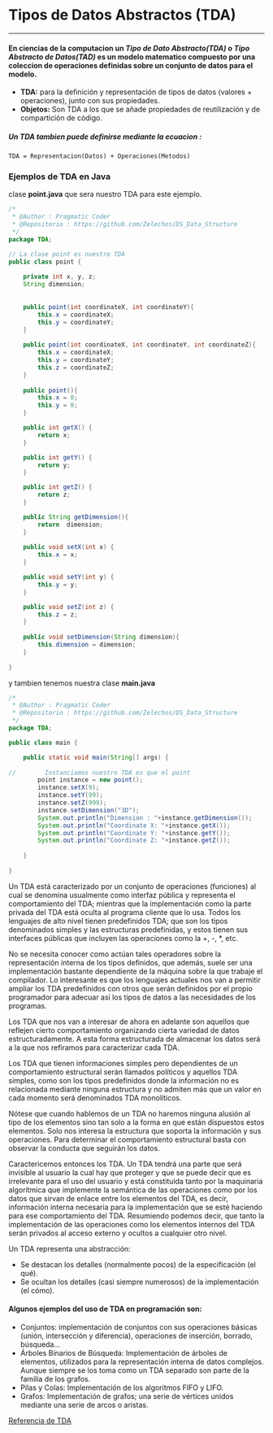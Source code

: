 # Tipos de Datos Abstractos (TDA)
-------------

#### En ciencias de la computacion un ***Tipo de Dato Abstracto(TDA)*** o ***Tipo Abstracto de Datos(TAD)*** es un modelo matematico compuesto por una coleccion de operaciones definidas sobre un conjunto de datos para el modelo.

- **TDA:** para la definición y representación de tipos de datos (valores + operaciones), junto con sus propiedades.
- **Objetos:** Son TDA a los que se añade propiedades de reutilización y de compartición de código.

##### Un TDA tambien puede definirse mediante la ecuacion : 
```
TDA = Representacion(Datos) + Operaciones(Metodos)
```

### Ejemplos de TDA en Java

clase **point.java** que sera nuestro TDA para este ejemplo.
```java
/*
 * @Author : Pragmatic Coder
 * @Repositorio : https://github.com/Zelechos/DS_Data_Structure
 */
package TDA;

// La clase point es nuestro TDA
public class point {
    
    private int x, y, z;
    String dimension;
    
    
    public point(int coordinateX, int coordinateY){
        this.x = coordinateX;
        this.y = coordinateY;
    }
    
    public point(int coordinateX, int coordinateY, int coordinateZ){
        this.x = coordinateX;
        this.y = coordinateY;
        this.z = coordinateZ;
    }
    
    public point(){
        this.x = 0;
        this.y = 0;
    }

    public int getX() {
        return x;
    }

    public int getY() {
        return y;
    }

    public int getZ() {
        return z;
    }

    public String getDimension(){
        return  dimension;
    }
    
    public void setX(int x) {
        this.x = x;
    }

    public void setY(int y) {
        this.y = y;
    }

    public void setZ(int z) {
        this.z = z;
    }
    
    public void setDimension(String dimension){
        this.dimension = dimension;
    }
        
}

```
y tambien tenemos nuestra clase **main.java**
```java
/*
 * @Author : Pragmatic Coder
 * @Repositorio : https://github.com/Zelechos/DS_Data_Structure
 */
package TDA;

public class main {

    public static void main(String[] args) {
        
//        Instanciamos nuestro TDA es que el point
        point instance = new point();
        instance.setX(9);
        instance.setY(99);
        instance.setZ(999);
        instance.setDimension("3D");
        System.out.println("Dimension : "+instance.getDimension());
        System.out.println("Coordinate X: "+instance.getX());
        System.out.println("Coordinate Y: "+instance.getY());
        System.out.println("Coordinate Z: "+instance.getZ());
        
    }
    
}
```

Un TDA está caracterizado por un conjunto de operaciones (funciones) al cual se denomina usualmente como interfaz pública y representa el comportamiento del TDA; mientras que la implementación como la parte privada del TDA está oculta al programa cliente que lo usa. Todos los lenguajes de alto nivel tienen predefinidos TDA; que son los tipos denominados simples y las estructuras predefinidas, y estos tienen sus interfaces públicas que incluyen las operaciones como la +, -, *, etc.

No se necesita conocer como actúan tales operadores sobre la representación interna de los tipos definidos, que además, suele ser una implementación bastante dependiente de la máquina sobre la que trabaje el compilador. Lo interesante es que los lenguajes actuales nos van a permitir ampliar los TDA predefinidos con otros que serán definidos por el propio programador para adecuar así los tipos de datos a las necesidades de los programas.

Los TDA que nos van a interesar de ahora en adelante son aquellos que reflejen cierto comportamiento organizando cierta variedad de datos estructuradamente. A esta forma estructurada de almacenar los datos será a la que nos refiramos para caracterizar cada TDA.

Los TDA que tienen informaciones simples pero dependientes de un comportamiento estructural serán llamados políticos y aquellos TDA simples, como son los tipos predefinidos donde la información no es relacionada mediante ninguna estructura y no admiten más que un valor en cada momento será denominados TDA monolíticos.

Nótese que cuando hablemos de un TDA no haremos ninguna alusión al tipo de los elementos sino tan solo a la forma en que están dispuestos estos elementos. Solo nos interesa la estructura que soporta la información y sus operaciones. Para determinar el comportamiento estructural basta con observar la conducta que seguirán los datos.

Caractericemos entonces los TDA. Un TDA tendrá una parte que será invisible al usuario la cual hay que proteger y que se puede decir que es irrelevante para el uso del usuario y está constituida tanto por la maquinaria algorítmica que implemente la semántica de las operaciones como por los datos que sirvan de enlace entre los elementos del TDA, es decir, información interna necesaria para la implementación que se esté haciendo para ese comportamiento del TDA. Resumiendo podemos decir, que tanto la implementación de las operaciones como los elementos internos del TDA serán privados al acceso externo y ocultos a cualquier otro nivel.

Un TDA representa una abstracción:

- Se destacan los detalles (normalmente pocos) de la especificación (el qué).
- Se ocultan los detalles (casi siempre numerosos) de la implementación (el cómo).

#### Algunos ejemplos del uso de TDA en programación son:

- Conjuntos: implementación de conjuntos con sus operaciones básicas (unión, intersección y diferencia), operaciones de inserción, borrado, búsqueda...
- Árboles Binarios de Búsqueda: Implementación de árboles de elementos, utilizados para la representación interna de datos complejos. Aunque siempre se los toma como un TDA separado son parte de la familia de los grafos.
- Pilas y Colas: Implementación de los algoritmos FIFO y LIFO.
- Grafos: Implementación de grafos; una serie de vértices unidos mediante una serie de arcos o aristas.

[Referencia de TDA](https://es.wikipedia.org/wiki/Tipo_de_dato_abstracto)